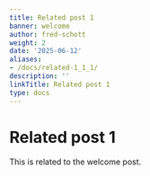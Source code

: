 ```yaml
---
title: Related post 1
banner: welcome
author: fred-schott
weight: 2
date: '2025-06-12'
aliases:
- /docs/related-1_1_1/
description: ''
linkTitle: Related post 1
type: docs
---
```


# Related post 1

This is related to the welcome post.
